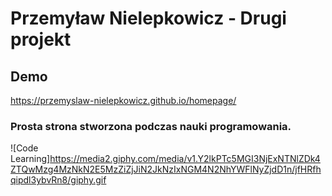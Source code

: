 # Przemyław Nielepkowicz - Drugi projekt

## Demo 

https://przemyslaw-nielepkowicz.github.io/homepage/

### Prosta strona stworzona podczas nauki programowania.

![Code Learning]https://media2.giphy.com/media/v1.Y2lkPTc5MGI3NjExNTNlZDk4ZTQwMzg4MzNkN2E5MzZiZjJiN2JkNzIxNGM4N2NhYWFlNyZjdD1n/jfHRfhqipdl3ybvRn8/giphy.gif
